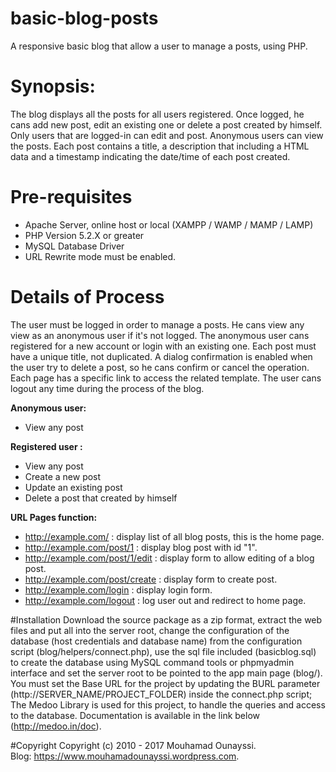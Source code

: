 # basic-blog-posts
A responsive basic blog that allow a user to manage a posts, using PHP.
# Synopsis:
The blog displays all the posts for all users registered. Once logged, he cans add new post, edit an existing one or delete a post created by himself. Only users that are logged-in can edit and post. Anonymous users can view the posts. Each post contains a title, a description that including a HTML data and a timestamp indicating the date/time of each post created.
# Pre-requisites
- Apache Server, online host or local (XAMPP / WAMP / MAMP / LAMP)
- PHP Version 5.2.X or greater
- MySQL Database Driver
- URL Rewrite mode must be enabled.

# Details of Process
The user must be logged in order to manage a posts. He cans view any view as an anonymous user if it's not logged.
The anonymous user cans registered for a new account or login with an existing one. Each post must have a unique title, not duplicated. A dialog confirmation is enabled when the user try to delete a post, so he cans confirm or cancel the operation. Each page has a specific link to access the related template. The user cans logout any time during the process of the blog. 

**Anonymous user:** 
- View any post

**Registered user :** 
- View any post
- Create a new post
- Update an existing post
- Delete a post that created by himself

**URL Pages function:**
- http://example.com/ : display list of all blog posts, this is the home page.
- http://example.com/post/1 : display blog post with id "1".
- http://example.com/post/1/edit : display form to allow editing of a blog post.
- http://example.com/post/create : display form to create post.
- http://example.com/login : display login form.
- http://example.com/logout : log user out and redirect to home page.

#Installation
Download the source package as a zip format, extract the web files and put all into the server root, change the configuration of the database (host credentials and database name) from the configuration script (blog/helpers/connect.php), use the sql file included (basicblog.sql) to create the database using MySQL command tools or phpmyadmin interface  and set the server root to be pointed to the app main page (blog/). You must set the Base URL for the project by updating the BURL parameter (http://SERVER_NAME/PROJECT_FOLDER) inside the connect.php script;
The Medoo Library is used for this project, to handle the queries and access to the database. 
Documentation is available in the link below  (http://medoo.in/doc).

#Copyright
Copyright (c) 2010 - 2017 Mouhamad Ounayssi.<br>
Blog: https://www.mouhamadounayssi.wordpress.com.

